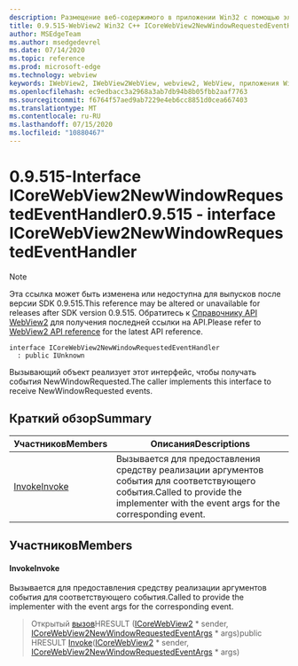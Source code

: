 ```yaml
---
description: Размещение веб-содержимого в приложении Win32 с помощью элемента управления Microsoft Edge WebView2
title: 0.9.515-WebView2 Win32 C++ ICoreWebView2NewWindowRequestedEventHandler
author: MSEdgeTeam
ms.author: msedgedevrel
ms.date: 07/14/2020
ms.topic: reference
ms.prod: microsoft-edge
ms.technology: webview
keywords: IWebView2, IWebView2WebView, webview2, WebView, приложения Win32, Win32, EDGE, ICoreWebView2, ICoreWebView2Controller, элемент управления "веб-браузер", HTML Edge
ms.openlocfilehash: ec9edbacc3a2968a3ab7db94b8b05fbb2aaf7763
ms.sourcegitcommit: f6764f57aed9ab7229e4eb6cc8851d0cea667403
ms.translationtype: MT
ms.contentlocale: ru-RU
ms.lasthandoff: 07/15/2020
ms.locfileid: "10880467"
---
```

# <span data-ttu-id="01c67-104">0.9.515-Interface ICoreWebView2NewWindowRequestedEventHandler</span><span class="sxs-lookup"><span data-stu-id="01c67-104">0.9.515 - interface ICoreWebView2NewWindowRequestedEventHandler</span></span> 

> [!NOTE]
> <span data-ttu-id="01c67-105">Эта ссылка может быть изменена или недоступна для выпусков после версии SDK 0.9.515.</span><span class="sxs-lookup"><span data-stu-id="01c67-105">This reference may be altered or unavailable for releases after SDK version 0.9.515.</span></span> <span data-ttu-id="01c67-106">Обратитесь к [Справочнику API WebView2](../../../webview2-api-reference.md) для получения последней ссылки на API.</span><span class="sxs-lookup"><span data-stu-id="01c67-106">Please refer to [WebView2 API reference](../../../webview2-api-reference.md) for the latest API reference.</span></span>

```
interface ICoreWebView2NewWindowRequestedEventHandler
  : public IUnknown
```

<span data-ttu-id="01c67-107">Вызывающий объект реализует этот интерфейс, чтобы получать события NewWindowRequested.</span><span class="sxs-lookup"><span data-stu-id="01c67-107">The caller implements this interface to receive NewWindowRequested events.</span></span>

## <span data-ttu-id="01c67-108">Краткий обзор</span><span class="sxs-lookup"><span data-stu-id="01c67-108">Summary</span></span>

 <span data-ttu-id="01c67-109">Участников</span><span class="sxs-lookup"><span data-stu-id="01c67-109">Members</span></span>                        | <span data-ttu-id="01c67-110">Описания</span><span class="sxs-lookup"><span data-stu-id="01c67-110">Descriptions</span></span>
--------------------------------|---------------------------------------------
[<span data-ttu-id="01c67-111">Invoke</span><span class="sxs-lookup"><span data-stu-id="01c67-111">Invoke</span></span>](#invoke) | <span data-ttu-id="01c67-112">Вызывается для предоставления средству реализации аргументов события для соответствующего события.</span><span class="sxs-lookup"><span data-stu-id="01c67-112">Called to provide the implementer with the event args for the corresponding event.</span></span>

## <span data-ttu-id="01c67-113">Участников</span><span class="sxs-lookup"><span data-stu-id="01c67-113">Members</span></span>

#### <span data-ttu-id="01c67-114">Invoke</span><span class="sxs-lookup"><span data-stu-id="01c67-114">Invoke</span></span> 

<span data-ttu-id="01c67-115">Вызывается для предоставления средству реализации аргументов события для соответствующего события.</span><span class="sxs-lookup"><span data-stu-id="01c67-115">Called to provide the implementer with the event args for the corresponding event.</span></span>

> <span data-ttu-id="01c67-116">Открытый [вызов](#invoke)HRESULT ([ICoreWebView2](icorewebview2.md) \* sender, [ICoreWebView2NewWindowRequestedEventArgs](icorewebview2newwindowrequestedeventargs.md) \* args)</span><span class="sxs-lookup"><span data-stu-id="01c67-116">public HRESULT [Invoke](#invoke)([ICoreWebView2](icorewebview2.md) \* sender, [ICoreWebView2NewWindowRequestedEventArgs](icorewebview2newwindowrequestedeventargs.md) \* args)</span></span>

